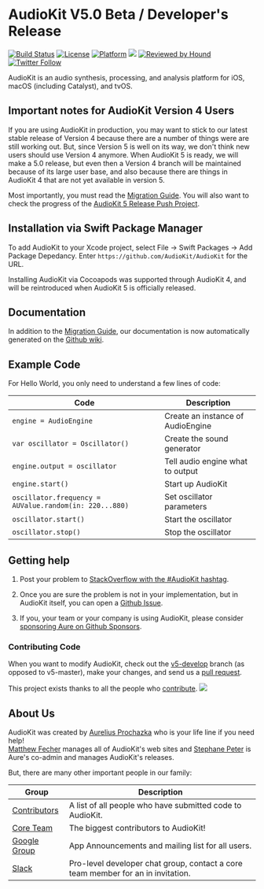 AudioKit V5.0 Beta / Developer's Release
===

[![Build Status](https://github.com/AudioKit/AudioKit/workflows/CI/badge.svg)](https://github.com/AudioKit/AudioKit/actions?query=workflow%3ACI)
[![License](https://img.shields.io/cocoapods/l/AudioKit.svg?style=flat)](https://github.com/AudioKit/AudioKit/blob/master/LICENSE)
[![Platform](https://img.shields.io/cocoapods/p/AudioKit.svg?style=flat)](http://cocoadocs.org/docsets/AudioKit)
<img src="https://img.shields.io/badge/in-swift5.0-orange.svg">
[![Reviewed by Hound](https://img.shields.io/badge/Reviewed_by-Hound-8E64B0.svg)](https://houndci.com)
[![Twitter Follow](https://img.shields.io/twitter/follow/AudioKitPro.svg?style=social)](http://twitter.com/AudioKitPro)

AudioKit is an audio synthesis, processing, and analysis platform for iOS, macOS (including Catalyst), and tvOS. 

## Important notes for AudioKit Version 4 Users

If you are using AudioKit in production, you may want to stick to our latest stable release of Version 4 because there are a number of things were are still working out. 
But, since Version 5 is well on its way, we don't think new users should use Version 4 anymore. When AudioKit 5 is ready, we will make a 5.0 release, but even then
a Version 4 branch will be maintained because of its large user base, and also because there are things in AudioKit 4 that are not yet available in version 5.

Most importantly, you must read the [Migration Guide](docs/MigrationGuide.md). You will also want to check the progress of the [AudioKit 5 Release Push Project](https://github.com/AudioKit/AudioKit/projects/5).

## Installation via Swift Package Manager

To add AudioKit to your Xcode project, select File -> Swift Packages -> Add Package Depedancy. Enter `https://github.com/AudioKit/AudioKit` for the URL.

Installing AudioKit via Cocoapods was supported through AudioKit 4, and will be reintroduced when AudioKit 5 is officially released.

## Documentation

In addition to the [Migration Guide](docs/MigrationGuide.md), our documentation is now automatically generated on the [Github wiki](wiki).

## Example Code

For Hello World, you only need to understand a few lines of code:

| Code                                                   | Description                       |
| ------------------------------------------------------ | --------------------------------- |
| `engine = AudioEngine`                                 | Create an instance of AudioEngine |
| `var oscillator = Oscillator()`                        | Create the sound generator        |
| `engine.output = oscillator`                           | Tell audio engine what to output  |
| `engine.start()`                                       | Start up AudioKit                 |
| `oscillator.frequency = AUValue.random(in: 220...880)` | Set oscillator parameters         |
| `oscillator.start()`                                   | Start the oscillator              |
| `oscillator.stop()`                                    | Stop the oscillator               |

## Getting help

1. Post your problem to [StackOverflow with the #AudioKit hashtag](https://stackoverflow.com/questions/tagged/audiokit).

2. Once you are sure the problem is not in your implementation, but in AudioKit itself, you can open a [Github Issue](https://github.com/audiokit/AudioKit/issues).

3. If you, your team or your company is using AudioKit, please consider [sponsoring Aure on Github Sponsors](http://github.com/sponsors/aure).

### Contributing Code

When you want to modify AudioKit, check out the [v5-develop](https://github.com/audiokit/AudioKit/tree/v5-develop) branch (as opposed to v5-master), make your changes, and send us a [pull request](https://github.com/audiokit/AudioKit/pulls).

This project exists thanks to all the people who [contribute](CONTRIBUTING.md).
<a href="https://github.com/AudioKit/AudioKit/graphs/contributors"><img src="https://opencollective.com/AudioKit/contributors.svg?width=890&button=false" /></a>

## About Us

AudioKit was created by 
[Aurelius Prochazka](https://github.com/aure) who is your life line if you need help!  
[Matthew Fecher](https://github.com/analogcode) manages all of AudioKit's web sites and 
[Stephane Peter](https://github.com/megastep) is Aure's co-admin and manages AudioKit's releases.

But, there are many other important people in our family:

| Group                                                                    | Description                                                                      |
| ------------------------------------------------------------------------ | -------------------------------------------------------------------------------- |
| [Contributors](https://github.com/AudioKit/AudioKit/graphs/contributors) | A list of all people who have submitted code to AudioKit.                        |
| [Core Team](https://github.com/orgs/AudioKit/people)                     | The biggest contributors to AudioKit!                                            |
| [Google Group](https://groups.google.com/forum/#!forum/audiokit)         | App Announcements and mailing list for all users.                                |
| [Slack](https://audiokit.slack.com)                                      | Pro-level developer chat group, contact a core team member for an in invitation. |




